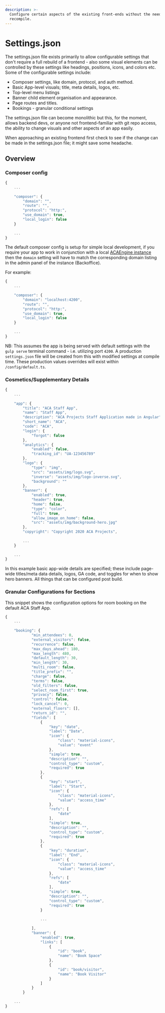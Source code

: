 ```yaml
---
description: >-
  Configure certain aspects of the existing front-ends without the need for a
  recompile.
---
```


# Settings.json

The settings.json file exists primarily to allow configurable settings that don't require a full rebuild of a frontend - also some visual elements can be controlled by these settings like headings, positions, icons, and colors etc. Some of the configurable settings include:

* Composer settings, like domain, protocol, and auth method.
* Basic App-level visuals; title, meta details, logos, etc.
* Top-level menu listings
* Banner child element organisation and appearance.
* Page routes and titles.
* Bookings - granular conditional settings

The settings.json file can become monolithic but this, for the moment, allows backend devs, or anyone not frontend-familiar with git repo access, the ability to change visuals and other aspects of an app easily.

When approaching an existing frontend first check to see if the change can be made in the settings.json file; it might save some headache.

## Overview

### Composer config

```javascript
{
    ...
    
    "composer": {
        "domain": "",
        "route": "",
        "protocol": "http:",
        "use_domain": true,
        "local_login": false
    }
    
    ...
}
```

The default composer config is setup for simple local development, if you require your app to work in conjunction with a local [ACAEngine instance](../getting-started.md) then the `domain` setting will have to match the corresponding domain listing in the admin panel of the instance \(Backoffice\).

For example:

```javascript
{
    ...
    
    "composer": {
        "domain": "localhost:4200",
        "route": "",
        "protocol": "http:",
        "use_domain": true,
        "local_login": false
    }
    
    ...
}

```

NB: This assumes the app is being served with default settings with the `gulp serve` terminal command - i.e. utilizing port `4200`. A production `settings.json` file will be created from this with modified settings at compile time. These production values overrides will exist within `/config/default.ts`.

### Cosmetics/Supplementary Details

```javascript
{
    ...
    
    "app": {
        "title": "ACA Staff App",
        "name": "Staff App",
        "description": "ACA Projects Staff Application made in Angular",
        "short_name": "ACA",
        "code": "ACA",
        "login": {
            "forgot": false
        },
        "analytics": {
            "enabled": false,
            "tracking_id": "UA-123456789"
        },
        "logo": {
            "type": "img",
            "src": "assets/img/logo.svg",
            "inverse": "assets/img/logo-inverse.svg",
            "background": ""
        },
        "banner": {
            "enabled": true,
            "header": true,
            "home": false,
            "type": "color",
            "full": true,
            "allow_image_on_home": false,
            "src": "assets/img/background-hero.jpg"
        },
        "copyright": "Copyright 2020 ACA Projects",
        
        ...
    }
    
    ...
}
```

In this example basic app-wide details are specified; these include page-wide titles/meta data details, logos, GA code, and toggles for when to show hero banners. All things that can be configured post build.

### Granular Configurations for Sections

This snippet shows the configuration options for room booking on the default ACA Staff App.

```javascript
{
    ...
    
    "booking": {
            "min_attendees": 0,
            "external_visitors": false,
            "recurrence": false,
            "max_days_ahead": 180,
            "max_length": 480,
            "default_length": 30,
            "min_length": 30,
            "multi_room": false,
            "title_prefix": "",
            "charge": false,
            "terms": false,
            "old_filters": false,
            "select_room_first": true,
            "privacy": false,
            "control": false,
            "lock_cancel": 0,
            "external_floors": [],
            "return_id": "",
            "fields": [
                {
                    "key": "date",
                    "label": "Date",
                    "icon": {
                        "class": "material-icons",
                        "value": "event"
                    },
                    "simple": true,
                    "description": "",
                    "control_type": "custom",
                    "required": true
                },
                {
                    "key": "start",
                    "label": "Start",
                    "icon": {
                        "class": "material-icons",
                        "value": "access_time"
                    },
                    "refs": [
                        "date"
                    ],
                    "simple": true,
                    "description": "",
                    "control_type": "custom",
                    "required": true
                },
                {
                    "key": "duration",
                    "label": "End",
                    "icon": {
                        "class": "material-icons",
                        "value": "access_time"
                    },
                    "refs": [
                        "date"
                    ],
                    "simple": true,
                    "description": "",
                    "control_type": "custom",
                    "required": true
                }
                
                ...
                
            ],
            "banner": {
                "enabled": true,
                "links": [
                    {
                        "id": "book",
                        "name": "Book Space"
                    },
                    {
                        "id": "book/visitor",
                        "name": "Book Visitor"
                    }
                ]
            }
        }
        
    ...
}
```



